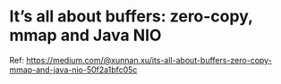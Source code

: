 # It’s all about buffers: zero-copy, mmap and Java NIO

Ref: https://medium.com/@xunnan.xu/its-all-about-buffers-zero-copy-mmap-and-java-nio-50f2a1bfc05c

